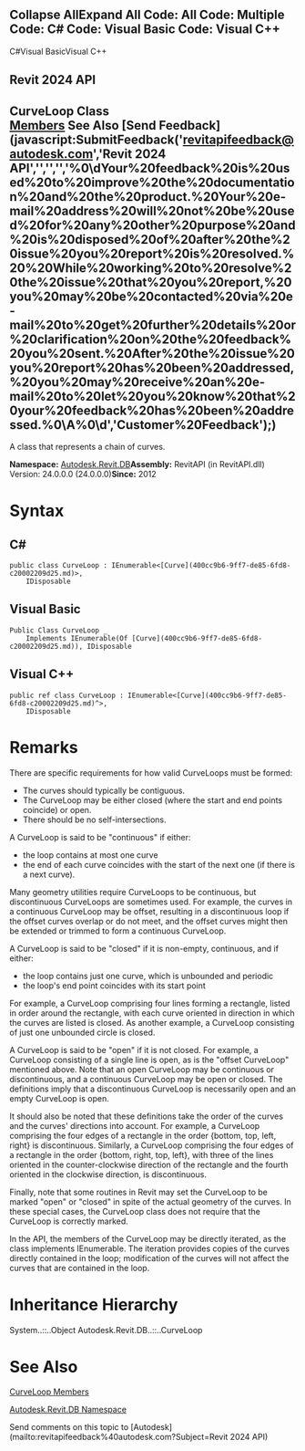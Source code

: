 ﻿

Collapse AllExpand All Code: All Code: Multiple Code: C# Code: Visual Basic Code: Visual C++   
---  
  
C#Visual BasicVisual C++

Revit 2024 API  
---  
CurveLoop Class  
[Members](285db73e-4339-644b-beb9-facb19c33d7f.md) See Also [Send Feedback](javascript:SubmitFeedback\('revitapifeedback@autodesk.com','Revit 2024 API','','','','%0\\dYour%20feedback%20is%20used%20to%20improve%20the%20documentation%20and%20the%20product.%20Your%20e-mail%20address%20will%20not%20be%20used%20for%20any%20other%20purpose%20and%20is%20disposed%20of%20after%20the%20issue%20you%20report%20is%20resolved.%20%20While%20working%20to%20resolve%20the%20issue%20that%20you%20report,%20you%20may%20be%20contacted%20via%20e-mail%20to%20get%20further%20details%20or%20clarification%20on%20the%20feedback%20you%20sent.%20After%20the%20issue%20you%20report%20has%20been%20addressed,%20you%20may%20receive%20an%20e-mail%20to%20let%20you%20know%20that%20your%20feedback%20has%20been%20addressed.%0\\A%0\\d','Customer%20Feedback'\);)  
---  
  
A class that represents a chain of curves. 

**Namespace:** [Autodesk.Revit.DB](87546ba7-461b-c646-cbb1-2cb8f5bff8b2.md)**Assembly:** RevitAPI (in RevitAPI.dll) Version: 24.0.0.0 (24.0.0.0)**Since:** 2012 

# Syntax

C#  
---  
      
    
    public class CurveLoop : IEnumerable<[Curve](400cc9b6-9ff7-de85-6fd8-c20002209d25.md)>, 
    	IDisposable  
  
Visual Basic  
---  
      
    
    Public Class CurveLoop _
    	Implements IEnumerable(Of [Curve](400cc9b6-9ff7-de85-6fd8-c20002209d25.md)), IDisposable  
  
Visual C++  
---  
      
    
    public ref class CurveLoop : IEnumerable<[Curve](400cc9b6-9ff7-de85-6fd8-c20002209d25.md)^>, 
    	IDisposable  
  
# Remarks

There are specific requirements for how valid CurveLoops must be formed: 

  * The curves should typically be contiguous.
  * The CurveLoop may be either closed (where the start and end points coincide) or open.
  * There should be no self-intersections.



A CurveLoop is said to be "continuous" if either: 

  * the loop contains at most one curve
  * the end of each curve coincides with the start of the next one (if there is a next curve).



Many geometry utilities require CurveLoops to be continuous, but discontinuous CurveLoops are sometimes used. For example, the curves in a continuous CurveLoop may be offset, resulting in a discontinuous loop if the offset curves overlap or do not meet, and the offset curves might then be extended or trimmed to form a continuous CurveLoop. 

A CurveLoop is said to be "closed" if it is non-empty, continuous, and if either: 

  * the loop contains just one curve, which is unbounded and periodic
  * the loop's end point coincides with its start point

For example, a CurveLoop comprising four lines forming a rectangle, listed in order around the rectangle, with each curve oriented in direction in which the curves are listed is closed. As another example, a CurveLoop consisting of just one unbounded circle is closed. 

A CurveLoop is said to be "open" if it is not closed. For example, a CurveLoop consisting of a single line is open, as is the "offset CurveLoop" mentioned above. Note that an open CurveLoop may be continuous or discontinuous, and a continuous CurveLoop may be open or closed. The definitions imply that a discontinuous CurveLoop is necessarily open and an empty CurveLoop is open. 

It should also be noted that these definitions take the order of the curves and the curves' directions into account. For example, a CurveLoop comprising the four edges of a rectangle in the order {bottom, top, left, right} is discontinuous. Similarly, a CurveLoop comprising the four edges of a rectangle in the order {bottom, right, top, left}, with three of the lines oriented in the counter-clockwise direction of the rectangle and the fourth oriented in the clockwise direction, is discontinuous. 

Finally, note that some routines in Revit may set the CurveLoop to be marked "open" or "closed" in spite of the actual geometry of the curves. In these special cases, the CurveLoop class does not require that the CurveLoop is correctly marked. 

In the API, the members of the CurveLoop may be directly iterated, as the class implements IEnumerable<Curve>. The iteration provides copies of the curves directly contained in the loop; modification of the curves will not affect the curves that are contained in the loop. 

# Inheritance Hierarchy

System..::..Object Autodesk.Revit.DB..::..CurveLoop

# See Also

[CurveLoop Members](285db73e-4339-644b-beb9-facb19c33d7f.md)

[Autodesk.Revit.DB Namespace](87546ba7-461b-c646-cbb1-2cb8f5bff8b2.md)

Send comments on this topic to [Autodesk](mailto:revitapifeedback%40autodesk.com?Subject=Revit 2024 API)